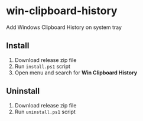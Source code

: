 # win-clipboard-history

Add Windows Clipboard History on system tray

## Install

1. Download release zip file
2. Run `install.ps1` script
3. Open menu and search for **Win Clipboard History**

## Uninstall

1. Download release zip file
2. Run `uninstall.ps1` script